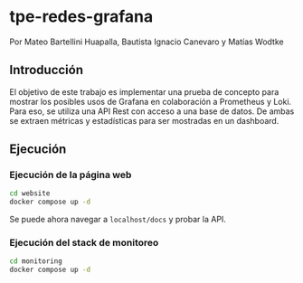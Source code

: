 # tpe-redes-grafana
Por Mateo Bartellini Huapalla, Bautista Ignacio Canevaro y Matías Wodtke

## Introducción
El objetivo de este trabajo es implementar una prueba de concepto para mostrar los posibles usos de Grafana en colaboración a Prometheus y Loki. Para eso, se utiliza una API Rest con acceso a una base de datos. De ambas se extraen métricas y estadísticas para ser mostradas en un dashboard.

## Ejecución
### Ejecución de la página web
```sh
cd website
docker compose up -d
```

Se puede ahora navegar a `localhost/docs` y probar la API.

### Ejecución del stack de monitoreo
```sh
cd monitoring
docker compose up -d
```